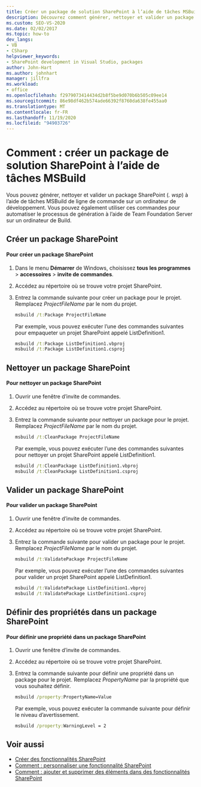 ```yaml
---
title: Créer un package de solution SharePoint à l’aide de tâches MSBuild
description: Découvrez comment générer, nettoyer et valider un package de solution SharePoint (. wsp) à l’aide de tâches MSBuild de ligne de commande sur un ordinateur de développement.
ms.custom: SEO-VS-2020
ms.date: 02/02/2017
ms.topic: how-to
dev_langs:
- VB
- CSharp
helpviewer_keywords:
- SharePoint development in Visual Studio, packages
author: John-Hart
ms.author: johnhart
manager: jillfra
ms.workload:
- office
ms.openlocfilehash: f2979073414434d2b8f5be9d070b6b505c09ee14
ms.sourcegitcommit: 86e98df462b574ade66392f8760da638fe455aa0
ms.translationtype: MT
ms.contentlocale: fr-FR
ms.lasthandoff: 11/19/2020
ms.locfileid: "94903726"
---
```

# <a name="how-to-create-a-sharepoint-solution-package-by-using-msbuild-tasks"></a>Comment : créer un package de solution SharePoint à l’aide de tâches MSBuild
  Vous pouvez générer, nettoyer et valider un package SharePoint (*. wsp*) à l’aide de tâches MSBuild de ligne de commande sur un ordinateur de développement. Vous pouvez également utiliser ces commandes pour automatiser le processus de génération à l’aide de Team Foundation Server sur un ordinateur de Build.

## <a name="build-a-sharepoint-package"></a>Créer un package SharePoint

#### <a name="to-build-a-sharepoint-package"></a>Pour créer un package SharePoint

1. Dans le menu **Démarrer** de Windows, choisissez **tous les programmes**  >  **accessoires**  >  **invite de commandes**.

2. Accédez au répertoire où se trouve votre projet SharePoint.

3. Entrez la commande suivante pour créer un package pour le projet. Remplacez *ProjectFileName* par le nom du projet.

    ```cmd
    msbuild /t:Package ProjectFileName
    ```

     Par exemple, vous pouvez exécuter l’une des commandes suivantes pour empaqueter un projet SharePoint appelé ListDefinition1.

    ```cmd
    msbuild /t:Package ListDefinition1.vbproj
    msbuild /t:Package ListDefinition1.csproj
    ```

## <a name="clean-a-sharepoint-package"></a>Nettoyer un package SharePoint

#### <a name="to-clean-a-sharepoint-package"></a>Pour nettoyer un package SharePoint

1. Ouvrir une fenêtre d’invite de commandes.

2. Accédez au répertoire où se trouve votre projet SharePoint.

3. Entrez la commande suivante pour nettoyer un package pour le projet. Remplacez *ProjectFileName* par le nom du projet.

    ```cmd
    msbuild /t:CleanPackage ProjectFileName
    ```

     Par exemple, vous pouvez exécuter l’une des commandes suivantes pour nettoyer un projet SharePoint appelé ListDefinition1.

    ```cmd
    msbuild /t:CleanPackage ListDefinition1.vbproj
    msbuild /t:CleanPackage ListDefinition1.csproj
    ```

## <a name="validate-a-sharepoint-package"></a>Valider un package SharePoint

#### <a name="to-validate-a-sharepoint-package"></a>Pour valider un package SharePoint

1. Ouvrir une fenêtre d’invite de commandes.

2. Accédez au répertoire où se trouve votre projet SharePoint.

3. Entrez la commande suivante pour valider un package pour le projet. Remplacez *ProjectFileName* par le nom du projet.

    ```cmd
    msbuild /t:ValidatePackage ProjectFileName
    ```

     Par exemple, vous pouvez exécuter l’une des commandes suivantes pour valider un projet SharePoint appelé ListDefinition1.

    ```cmd
    msbuild /t:ValidatePackage ListDefinition1.vbproj
    msbuild /t:ValidatePackage ListDefinition1.csproj
    ```

## <a name="set-properties-in-a-sharepoint-package"></a>Définir des propriétés dans un package SharePoint

#### <a name="to-set-a-property-in-a-sharepoint-package"></a>Pour définir une propriété dans un package SharePoint

1. Ouvrir une fenêtre d’invite de commandes.

2. Accédez au répertoire où se trouve votre projet SharePoint.

3. Entrez la commande suivante pour définir une propriété dans un package pour le projet. Remplacez *PropertyName* par la propriété que vous souhaitez définir.

    ```cmd
    msbuild /property:PropertyName=Value
    ```

     Par exemple, vous pouvez exécuter la commande suivante pour définir le niveau d’avertissement.

    ```cmd
    msbuild /property:WarningLevel = 2
    ```

## <a name="see-also"></a>Voir aussi
- [Créer des fonctionnalités SharePoint](../sharepoint/creating-sharepoint-features.md)
- [Comment : personnaliser une fonctionnalité SharePoint](../sharepoint/how-to-customize-a-sharepoint-feature.md)
- [Comment : ajouter et supprimer des éléments dans des fonctionnalités SharePoint](../sharepoint/how-to-add-and-remove-items-to-sharepoint-features.md)
